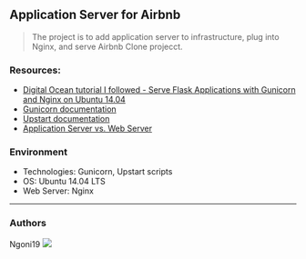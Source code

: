 ## Application Server for Airbnb
> The project is to add application server to infrastructure, plug into Nginx, and serve Airbnb Clone projecct.

### Resources:
* [Digital Ocean tutorial I followed - Serve Flask Applications with Gunicorn and Nginx on Ubuntu 14.04](https://www.digitalocean.com/community/tutorials/how-to-serve-flask-applications-with-gunicorn-and-nginx-on-ubuntu-14-04)
* [Gunicorn documentation](http://docs.gunicorn.org/en/latest/run.html)
* [Upstart documentation](http://upstart.ubuntu.com/cookbook/)
* [Application Server vs. Web Server](https://www.nginx.com/resources/glossary/application-server-vs-web-server/)


### Environment
* Technologies: Gunicorn, Upstart scripts
* OS: Ubuntu 14.04 LTS
* Web Server: Nginx

---
### Authors
Ngoni19 <a href = "https://wa.me/+263776264077"><img src="https://img.icons8.com/fluent/48/000000/whatsapp.png"></a>
